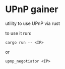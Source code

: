 # UPnP gainer

utility to use UPnP via rust

to use it run:

`cargo run -- <IP>`

or

`upnp_negotiator <IP>`
